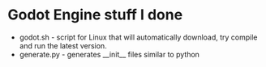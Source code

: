 Godot Engine stuff I done
=========================

 - godot.sh - script for Linux that will automatically download, try compile and run the latest version.
 - generate.py - generates \_\_init\_\_ files similar to python
